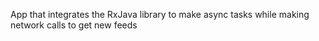App that integrates the RxJava library to make async tasks while making network calls to get new feeds
